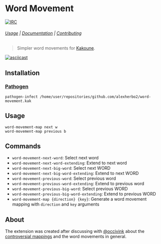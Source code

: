 # Word Movement

[![IRC][IRC Badge]][IRC]

###### [Usage](#usage) | [Documentation](#commands) | [Contributing](CONTRIBUTING)

> Simpler word movements for [Kakoune].

[![asciicast](https://asciinema.org/a/236149.svg)](https://asciinema.org/a/236149)

## Installation

### [Pathogen]

``` kak
pathogen-infect /home/user/repositories/github.com/alexherbo2/word-movement.kak
```

## Usage

``` kak
word-movement-map next w
word-movement-map previous b
```

## Commands

- `word-movement-next-word`: Select next word
- `word-movement-next-word-extending`: Extend to next word
- `word-movement-next-big-word`: Select next WORD
- `word-movement-next-big-word-extending`: Extend to next WORD
- `word-movement-previous-word`: Select previous word
- `word-movement-previous-word-extending`: Extend to previous word
- `word-movement-previous-big-word`: Select previous WORD
- `word-movement-previous-big-word-extending`: Extend to previous WORD
- `word-movement-map {direction} {key}`: Generate a word movement mapping with `direction` and `key` arguments

## About

The extension was created after discussing with [@occivink] about the [controversial mappings]
and the word movements in general.

[Kakoune]: https://kakoune.org
[IRC]: https://webchat.freenode.net?channels=kakoune
[IRC Badge]: https://img.shields.io/badge/IRC-%23kakoune-blue.svg
[Pathogen]: https://github.com/alexherbo2/pathogen.kak
[Controversial mappings]: https://github.com/Delapouite/kakoune-buffers#more-controversial-mappings
[@occivink]: https://github.com/occivink
